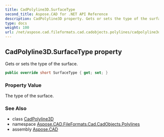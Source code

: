 ```yaml
---
title: CadPolyline3D.SurfaceType
second_title: Aspose.CAD for .NET API Reference
description: CadPolyline3D property. Gets or sets the type of the surface
type: docs
weight: 100
url: /net/aspose.cad.fileformats.cad.cadobjects.polylines/cadpolyline3d/surfacetype/
---
```

## CadPolyline3D.SurfaceType property

Gets or sets the type of the surface.

```csharp
public override short SurfaceType { get; set; }
```

### Property Value

The type of the surface.

### See Also

* class [CadPolyline3D](../)
* namespace [Aspose.CAD.FileFormats.Cad.CadObjects.Polylines](../../cadpolyline3d/)
* assembly [Aspose.CAD](../../../)


